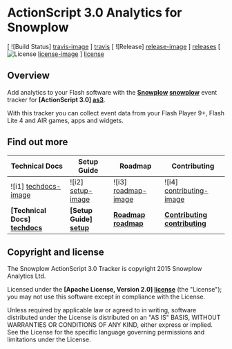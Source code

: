 # ActionScript 3.0 Analytics for Snowplow

[ ![Build Status] [travis-image] ] [travis] [ ![Release] [release-image] ] [releases] [ ![License] [license-image] ] [license]

## Overview

Add analytics to your Flash software with the **[Snowplow] [snowplow]** event tracker for **[ActionScript 3.0] [as3]**.

With this tracker you can collect event data from your Flash Player 9+, Flash Lite 4 and AIR games, apps and widgets.

## Find out more

| Technical Docs                  | Setup Guide               | Roadmap                 | Contributing                      |
|---------------------------------|---------------------------|-------------------------|-----------------------------------|
| ![i1] [techdocs-image]          | ![i2] [setup-image]       | ![i3] [roadmap-image]   | ![i4] [contributing-image]        |
| **[Technical Docs] [techdocs]** | **[Setup Guide] [setup]** | **[Roadmap] [roadmap]** | **[Contributing] [contributing]** |

## Copyright and license

The Snowplow ActionScript 3.0 Tracker is copyright 2015 Snowplow Analytics Ltd.

Licensed under the **[Apache License, Version 2.0] [license]** (the "License");
you may not use this software except in compliance with the License.

Unless required by applicable law or agreed to in writing, software
distributed under the License is distributed on an "AS IS" BASIS,
WITHOUT WARRANTIES OR CONDITIONS OF ANY KIND, either express or implied.
See the License for the specific language governing permissions and
limitations under the License.

[travis]: https://travis-ci.org/snowplow/snowplow-actionscript3-tracker
[travis-image]: https://travis-ci.org/snowplow/snowplow-actionscript3-tracker.png?branch=master

[release-image]: http://img.shields.io/badge/release-0.3.0-6d0617.svg?style=flat
[releases]: https://github.com/snowplow/snowplow-actionscript3-tracker/releases

[license-image]: http://img.shields.io/badge/license-Apache--2-blue.svg?style=flat
[license]: http://www.apache.org/licenses/LICENSE-2.0

[snowplow]: http://snowplowanalytics.com/
[as3]: http://www.adobe.com/devnet/actionscript.html

[techdocs-image]: https://d3i6fms1cm1j0i.cloudfront.net/github/images/techdocs.png
[setup-image]: https://d3i6fms1cm1j0i.cloudfront.net/github/images/setup.png
[roadmap-image]: https://d3i6fms1cm1j0i.cloudfront.net/github/images/roadmap.png
[contributing-image]: https://d3i6fms1cm1j0i.cloudfront.net/github/images/contributing.png

[techdocs]: https://github.com/snowplow/snowplow/wiki/ActionScript3-Tracker
[setup]: https://github.com/snowplow/snowplow/wiki/ActionScript3-Tracker-Setup
[roadmap]: https://github.com/snowplow/snowplow/wiki/Product-roadmap
[contributing]: https://github.com/snowplow/snowplow/wiki/Contributing
